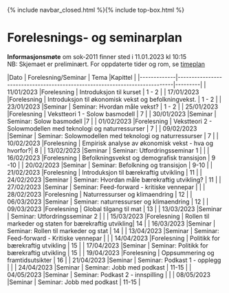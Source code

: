 {% include navbar_closed.html %}{% include top-box.html %}
# Forelesnings- og seminarplan  

**Informasjonsmøte** om sok-2011 finner sted i 11.01.2023 kl 10:15   
NB: Skjemaet er preliminært. For oppdaterte tider og rom, se [timeplan](https://timeplan.uit.no/emne_timeplan.php?sem=23v&module=SOK-2011-1#week=1-25) 


|Dato         | Forelesning/Seminar | Tema                                                 |Kapittel |
|-------------|----------------------------------------------------------------------------|---------|
| 11/01/2023  |Forelesning          | Introduksjon til kurset                              | 1 - 2   |
| 17/01/2023  |Forelesning          | Introduksjon til økonomisk vekst og befolkningvekst. | 1 - 2   |
| 23/01/2023  |Seminar              | Seminar: Hvordan måle vekst?                         | 1 - 2   |
| 25/01/2023  |Forelesning          | Vekstteori 1 - Solow basmodell                       | 7       |
| 30/01/2023  |Seminar              | Seminar: Solow basmodell                              |7  |
| 01/02/2023  |Forelesning          | Vekstteori 2 - Solowmodellen med teknologi og naturressurser | 7 |
| 09/02/2023  |Seminar              | Seminar: Solowmodellen med teknologi og naturressurser   | 7   |
| 10/02/2023  |Forelesning          | Empirisk analyse av økonomisk vekst - hva og hvorfor?| 8      |
| 13/02/2023  |Seminar              | Seminar: Utfordringsseminar 1                             |  |
| 16/02/2023  |Forelesning          | Befolkningsvekst og demografisk transisjon         | 9 -10    |
| 20/02/2023  |Seminar              | Seminar: Befolkning og transisjon                            | 9-10   |
| 21/02/2023  |Forelesning          | Introduksjon til bærekraftig utvikling             | 11    |
| 24/02/2023  |Seminar              | Seminar: Hvordan måle bærekraftig utvikling?                | 11  |
| 27/02/2023  |Seminar              | Seminar: Feed-forward - kritiske vennepar                   |  |
| 28/02/2023  |Forelesning          | Naturressurser og klimaendring                     | 12       |
| 06/03/2023  |Seminar              | Seminar: naturressurser og klimaendring             | 12  |
| 09/03/2023  |Forelesning          | Global tilgang til mat                             | 13       |
| 13/03/2023  |Seminar              | Seminar: Utfordringsseminar 2                      |   |
| 15/03/2023  |Forelesning          | Rollen til markeder og staten for bærekraftig utvikling| 14    |
| 16/03/2023  |Seminar              | Seminar: Rollen til markeder og stat             | 14  |
| 13/04/2023  |Seminar              | Seminar: Feed-forward - Kritiske vennepar          |  |
| 14/04/2023  |Forelesning          | Politikk for bærekraftig utvikling                 | 15      |
| 17/04/2023  |Seminar              | Seminar: Politikk for bærekraftig utvikling           | 15  |
| 19/04/2023  |Forelesning          | Oppsummering og framtidsutsikter                   | 16      |
| 21/04/2023  |Seminar              | Seminar: Podkast 1 - opplegg                       |   |
| 24/04/2023  |Seminar              | Seminar: Jobb med podkast                         | 11-15  |
| 04/05/2023  |Seminar              | Seminar: Podkast 2 - innspilling                  |  |
| 08/05/2023  |Seminar              | Seminar: Jobb med podkast                         | 11-15  |

   





